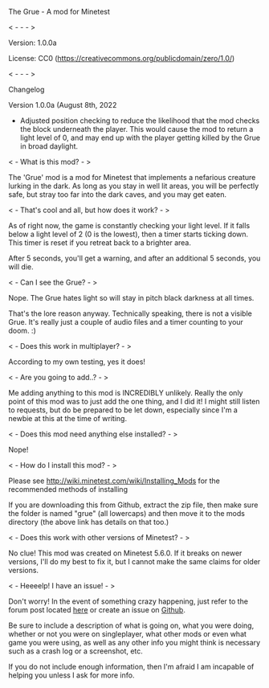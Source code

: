 The Grue - A mod for Minetest

< - - - >

Version: 1.0.0a

License: CC0 (https://creativecommons.org/publicdomain/zero/1.0/)

< - - - >

Changelog 

Version 1.0.0a (August 8th, 2022

- Adjusted position checking to reduce the likelihood that the mod checks the block underneath the player. This would cause the mod to return a light level of 0, and may end up with the player getting killed by the Grue in broad daylight.


< - What is this mod? - >

The 'Grue' mod is a mod for Minetest that implements a nefarious creature lurking in the dark. As long as you stay in well lit areas, you will be perfectly safe, but stray too far into the dark caves, and you may get eaten.



< - That's cool and all, but how does it work? - >

As of right now, the game is constantly checking your light level. If it falls below a light level of 2 (0 is the lowest), then a timer starts ticking down. This timer is reset if you retreat back to a brighter area.

After 5 seconds, you'll get a warning, and after an additional 5 seconds, you will die.



< - Can I see the Grue? - >

Nope. The Grue hates light so will stay in pitch black darkness at all times.

That's the lore reason anyway. Technically speaking, there is not a visible Grue. It's really just a couple of audio files and a timer counting to your doom. :)



< - Does this work in multiplayer? - >

According to my own testing, yes it does!



< - Are you going to add..? - >

Me adding anything to this mod is INCREDIBLY unlikely. Really the only point of this mod was to just add the one thing, and I did it! I might still listen to requests, but do be prepared to be let down, especially since I'm a newbie at this at the time of writing.



< - Does this mod need anything else installed? - >

Nope!



< - How do I install this mod? - >

Please see http://wiki.minetest.com/wiki/Installing_Mods for the recommended methods of installing

If you are downloading this from Github, extract the zip file, then make sure the folder is named "grue" (all lowercaps) and then move it to the mods directory (the above link has details on that too.)



< - Does this work with other versions of Minetest? - >

No clue! This mod was created on Minetest 5.6.0. If it breaks on newer versions, I'll do my best to fix it, but I cannot make the same claims for older versions.



< - Heeeelp! I have an issue! - >

Don't worry! In the event of something crazy happening, just refer to the forum post located [here](https://forum.minetest.net/viewtopic.php?f=9&t=28523) or create an issue on [Github](https://github.com/Majozoe/Minetest-Gruemod/issues).

Be sure to include a description of what is going on, what you were doing, whether or not you were on singleplayer, what other mods or even what game you were using, as well as any other info you might think is necessary such as a crash log or a screenshot, etc. 

If you do not include enough information, then I'm afraid I am incapable of helping you unless I ask for more info.

